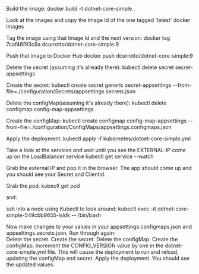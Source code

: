 Build the image:
    docker build -t dotnet-core-simple .

Look at the images and copy the Image Id of the one tagged 'latest'
    docker images

Tag the image using that Image Id and the next version:
docker tag 7caf46f93c9a dcurrotto/dotnet-core-simple:9

Push that image to Docker Hub
docker push dcurrotto/dotnet-core-simple:9

Delete the secret (assuming it's already there):
kubectl delete secret secret-appsettings

Create the secret:
kubectl create secret generic secret-appsettings --from-file=./configuration/Secrets/appsettings.secrets.json


Delete the configMap(assuming it's already there):
kubectl delete configmap config-map-appsettings

Create the configMap:
kubectl create configmap config-map-appsettings --from-file=./configuration/ConfigMaps/appsettings.configmaps.json

Apply the deployment:
kubectl apply -f kubernetes/dotnet-core-simple.yml

Take a look at the services and wait until you see the EXTERNAL-IP come up on the LoadBalancer service
kubectl get service --watch

Grab the external IP and pop it in the browser.  The app should come up and you should see your Secret and ClientId.

Grab the pod:
kubectl get pod

and:

ssh into a node using Kubectl to look around:
kubectl exec -it dotnet-core-simple-549cbb9855-lsldk -- /bin/bash

Now make changes to your values in your appsettings.configmaps.json and appsettings.secrets.json.
Run through again:  
    Delete the secret.
    Create the secret.
    Delete the configMap.
    Create the configMap.
    Increment the CONFIG_VERSION value by one in the dotnet-core-simple.yml file.  This will cause the 
    deployment to run and reload, updating the configMap and secret.
    Apply the deployment.
    You should see the updated values.
    